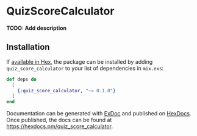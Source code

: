 # QuizScoreCalculator

**TODO: Add description**

## Installation

If [available in Hex](https://hex.pm/docs/publish), the package can be installed
by adding `quiz_score_calculator` to your list of dependencies in `mix.exs`:

```elixir
def deps do
  [
    {:quiz_score_calculator, "~> 0.1.0"}
  ]
end
```

Documentation can be generated with [ExDoc](https://github.com/elixir-lang/ex_doc)
and published on [HexDocs](https://hexdocs.pm). Once published, the docs can
be found at <https://hexdocs.pm/quiz_score_calculator>.

